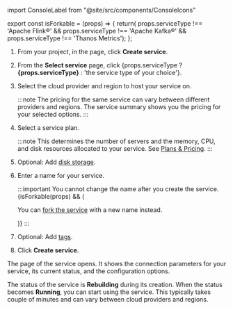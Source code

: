 import ConsoleLabel from "@site/src/components/ConsoleIcons"

<!-- vale off -->

export const isForkable = (props) => {
  return(
    props.serviceType !== 'Apache Flink®' && props.serviceType !== 'Apache Kafka®' && props.serviceType !== 'Thanos Metrics');
  };

<!-- vale on -->

1. From your project, in the <ConsoleLabel name="services"/> page, click **Create service**.

1. From the **Select service** page,
   click {props.serviceType ? <strong>{props.serviceType}</strong> : 'the service type of your choice'}.

1. Select the cloud provider and region to host your service on.

   :::note
   The pricing for the same service can vary between different
   providers and regions. The service summary shows you the pricing
   for your selected options.
   :::

1. Select a service plan.

   :::note
   This determines the number of servers and the memory,
   CPU, and disk resources allocated to your service. See
   [Plans & Pricing](https://aiven.io/pricing).
   :::

1. Optional: Add [disk storage](/docs/platform/howto/add-storage-space).

1. Enter a name for your service.

   :::important
   You cannot change the name after you create the service.
   {isForkable(props) && (
      <p>You can <a href="/docs/platform/concepts/service-forking">fork the service</a> with a new name instead.</p>
   )}
   :::

1. Optional: Add [tags](/docs/platform/howto/tag-resources).

1. Click **Create service**.

The <ConsoleLabel name="overview"/> page of the service opens. It shows
the connection parameters for your service, its current status, and the
configuration options.

The status of the service is **Rebuilding** during its creation.
When the status becomes **Running**, you can start using the service.
This typically takes couple of minutes and can vary between cloud providers and regions.
<!-- vale off -->
